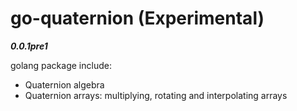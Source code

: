 # go-quaternion (Experimental)

***0.0.1pre1***

golang package include:

* Quaternion algebra
* Quaternion arrays: multiplying, rotating and interpolating arrays
